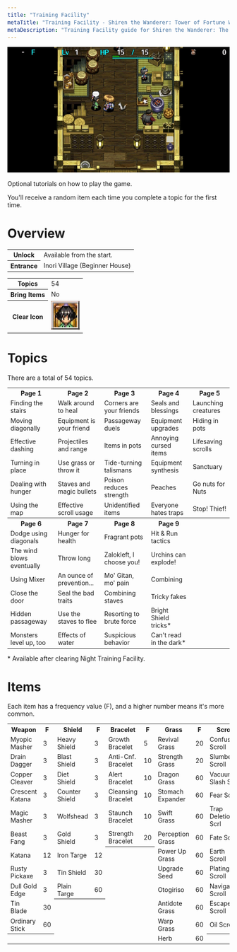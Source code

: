 ```yaml
---
title: "Training Facility"
metaTitle: "Training Facility - Shiren the Wanderer: Tower of Fortune Wiki"
metaDescription: "Training Facility guide for Shiren the Wanderer: The Tower of Fortune and the Dice of Fate."
---
```


<div class="pageTopImage screenshot">
  <img src="../images/overworld/training_facility.jpg"/>
</div>

Optional tutorials on how to play the game.

You'll receive a random item each time you complete a topic for the first time.

# Overview

<table class="dungeonOverview">
  <tr>
    <th>Unlock</th>
    <td class="highlightYellow">Available from the start.</td>
  </tr>
  <tr>
    <th>Entrance</th>
    <td class="highlightYellow">Inori Village (Beginner House)</td>
  </tr>
</table>

<table class="dungeonTable">
  <tr>
    <th>Topics</th>
    <td>54</td>
  </tr>
  <tr>
    <th>Bring Items</th>
    <td>No</td>
  </tr>
  <tr>
    <th>Clear Icon</th>
    <td class="clearIcon"><img src="../images/other/clear_training.png"/></td>
  </tr>
</table>

# Topics

There are a total of 54 topics.

<table class="trainingTable">
  <tr>
    <th>Page 1</th>
    <th>Page 2</th>
    <th>Page 3</th>
    <th>Page 4</th>
    <th>Page 5</th>
  </tr>
  <tr>
    <td>Finding the stairs</td>
    <td>Walk around to heal</td>
    <td>Corners are your friends</td>
    <td>Seals and blessings</td>
    <td>Launching creatures</td>
  </tr>
  <tr>
    <td>Moving diagonally</td>
    <td>Equipment is your friend</td>
    <td>Passageway duels</td>
    <td>Equipment upgrades</td>
    <td>Hiding in pots</td>
  </tr>
  <tr>
    <td>Effective dashing</td>
    <td>Projectiles and range</td>
    <td>Items in pots</td>
    <td>Annoying cursed items</td>
    <td>Lifesaving scrolls</td>
  </tr>
  <tr>
    <td>Turning in place</td>
    <td>Use grass or throw it</td>
    <td>Tide-turning talismans</td>
    <td>Equipment synthesis</td>
    <td>Sanctuary</td>
  </tr>
  <tr>
    <td>Dealing with hunger</td>
    <td>Staves and magic bullets</td>
    <td>Poison reduces strength</td>
    <td>Peaches</td>
    <td>Go nuts for Nuts</td>
  </tr>
  <tr>
    <td>Using the map</td>
    <td>Effective scroll usage</td>
    <td>Unidentified items</td>
    <td>Everyone hates traps</td>
    <td>Stop! Thief!</td>
  </tr>
  <tr>
    <th>Page 6</th>
    <th>Page 7</th>
    <th>Page 8</th>
    <th>Page 9</th>
    <th></th>
  </tr>
  <tr>
    <td>Dodge using diagonals</td>
    <td>Hunger for health</td>
    <td>Fragrant pots</td>
    <td>Hit & Run tactics</td>
    <td rowspan="6" class="highlightGray"></td>
  </tr>
  <tr>
    <td>The wind blows eventually</td>
    <td>Throw long</td>
    <td>Zalokleft, I choose you!</td>
    <td>Urchins can explode!</td>
  </tr>
  <tr>
    <td>Using Mixer</td>
    <td>An ounce of prevention...</td>
    <td>Mo' Gitan, mo' pain</td>
    <td>Combining</td>
  </tr>
  <tr>
    <td>Close the door</td>
    <td>Seal the bad traits</td>
    <td>Combining staves</td>
    <td>Tricky fakes</td>
  </tr>
  <tr>
    <td>Hidden passageway</td>
    <td>Use the staves to flee</td>
    <td>Resorting to brute force</td>
    <td>Bright Shield tricks*</td>
  </tr>
  <tr>
    <td>Monsters level up, too</td>
    <td>Effects of water</td>
    <td>Suspicious behavior</td>
    <td>Can't read in the dark*</td>
  </tr>
</table>

<div class="tableNotes">
  <p>* Available after clearing Night Training Facility.</p>
</div>

# Items

Each item has a frequency value (F), and a higher number means it's more common.

<table class="trainingTable">
  <tr>
    <th>Weapon</th>
    <th>F</th>
    <th>Shield</th>
    <th>F</th>
    <th>Bracelet</th>
    <th>F</th>
    <th>Grass</th>
    <th>F</th>
    <th>Scroll</th>
    <th>F</th>
    <th>Staff / Pot</th>
    <th>F</th>
  </tr>
  <tr>
    <td>Myopic Masher</td>
    <td>3</td>
    <td>Heavy Shield</td>
    <td>3</td>
    <td>Growth Bracelet</td>
    <td>5</td>
    <td>Revival Grass</td>
    <td>20</td>
    <td>Confusion Scroll</td>
    <td>60</td>
    <td>Seal Staff</td>
    <td>30</td>
  </tr>
  <tr>
    <td>Drain Dagger</td>
    <td>3</td>
    <td>Blast Shield</td>
    <td>3</td>
    <td>Anti-Cnf. Bracelet</td>
    <td>10</td>
    <td>Strength Grass</td>
    <td>20</td>
    <td>Slumber Scroll</td>
    <td>60</td>
    <td>Electric Staff</td>
    <td>60</td>
  </tr>
  <tr>
    <td>Copper Cleaver</td>
    <td>3</td>
    <td>Diet Shield</td>
    <td>3</td>
    <td>Alert Bracelet</td>
    <td>10</td>
    <td>Dragon Grass</td>
    <td>60</td>
    <td>Vacuum Slash Scrl</td>
    <td>60</td>
    <td>Empathy Staff</td>
    <td>30</td>
  </tr>
  <tr>
    <td>Crescent Katana</td>
    <td>3</td>
    <td>Counter Shield</td>
    <td>3</td>
    <td>Cleansing Bracelet</td>
    <td>10</td>
    <td>Stomach Expander</td>
    <td>60</td>
    <td>Fear Scroll</td>
    <td>60</td>
    <td>Transient Staff</td>
    <td>60</td>
  </tr>
  <tr>
    <td>Magic Masher</td>
    <td>3</td>
    <td>Wolfshead</td>
    <td>3</td>
    <td>Staunch Bracelet</td>
    <td>10</td>
    <td>Swift Grass</td>
    <td>60</td>
    <td>Trap Deletion Scrl</td>
    <td>60</td>
    <td>Paralysis Staff</td>
    <td>30</td>
  </tr>
  <tr>
    <td>Beast Fang</td>
    <td>3</td>
    <td>Gold Shield</td>
    <td>3</td>
    <td>Strength Bracelet</td>
    <td>20</td>
    <td>Perception Grass</td>
    <td>60</td>
    <td>Fate Scroll</td>
    <td>25</td>
    <td>Swap Staff</td>
    <td>60</td>
  </tr>
  <tr>
    <td>Katana</td>
    <td>12</td>
    <td>Iron Targe</td>
    <td>12</td>
    <th rowspan="6" colspan="2" class="highlightGray"></th>
    <td>Power Up Grass</td>
    <td>60</td>
    <td>Earth Scroll</td>
    <td>25</td>
    <td>Knockback Staff</td>
    <td>60</td>
  </tr>
  <tr>
    <td>Rusty Pickaxe</td>
    <td>3</td>
    <td>Tin Shield</td>
    <td>30</td>
    <td>Upgrade Seed</td>
    <td>60</td>
    <td>Plating Scroll</td>
    <td>25</td>
    <td>Pinning Staff</td>
    <td>60</td>
  </tr>
  <tr>
    <td>Dull Gold Edge</td>
    <td>3</td>
    <td>Plain Targe</td>
    <td>60</td>
    <td>Otogiriso</td>
    <td>60</td>
    <td>Navigation Scroll</td>
    <td>60</td>
    <td>Slow Staff</td>
    <td>30</td>
  </tr>
  <tr>
    <td>Tin Blade</td>
    <td>30</td>
    <th rowspan="3" colspan="2" class="highlightGray"></th>
    <td>Antidote Grass</td>
    <td>60</td>
    <td>Escape Scroll</td>
    <td>60</td>
    <td>Mage Staff</td>
    <td>60</td>
  </tr>
  <tr>
    <td>Ordinary Stick</td>
    <td>60</td>
    <td>Warp Grass</td>
    <td>60</td>
    <td>Oil Scroll</td>
    <td>60</td>
    <td>Preservation Pot</td>
    <td>100</td>
  </tr>
  <tr>
    <th colspan="2" class="highlightGray"></th>
    <td>Herb</td>
    <td>60</td>
    <th colspan="2" class="highlightGray"></th>
    <th colspan="2" class="highlightGray"></th>
  </tr>
</table>
